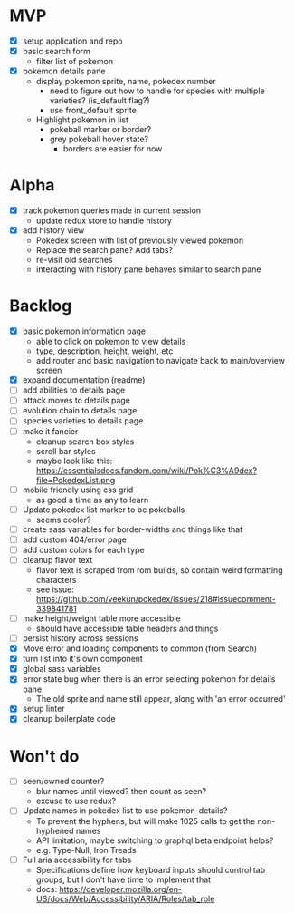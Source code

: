 # MVP

- [x] setup application and repo
- [x] basic search form
  - filter list of pokemon
- [x] pokemon details pane
  - display pokemon sprite, name, pokedex number
    - need to figure out how to handle for species with multiple varieties? (is_default flag?)
    - use front_default sprite
  - Highlight pokemon in list
    - pokeball marker or border?
    - grey pokeball hover state?
      - borders are easier for now

# Alpha

- [x] track pokemon queries made in current session
  - update redux store to handle history
- [x] add history view
  - Pokedex screen with list of previously viewed pokemon
  - Replace the search pane? Add tabs?
  - re-visit old searches
  - interacting with history pane behaves similar to search pane

# Backlog

- [x] basic pokemon information page
  - able to click on pokemon to view details
  - type, description, height, weight, etc
  - add router and basic navigation to navigate back to main/overview screen
- [x] expand documentation (readme)
- [ ] add abilities to details page
- [ ] attack moves to details page
- [ ] evolution chain to details page
- [ ] species varieties to details page
- [ ] make it fancier
  - cleanup search box styles
  - scroll bar styles
  - maybe look like this: https://essentialsdocs.fandom.com/wiki/Pok%C3%A9dex?file=PokedexList.png
- [ ] mobile friendly using css grid
  - as good a time as any to learn
- [ ] Update pokedex list marker to be pokeballs
  - seems cooler?
- [ ] create sass variables for border-widths and things like that
- [ ] add custom 404/error page
- [ ] add custom colors for each type
- [ ] cleanup flavor text
  - flavor text is scraped from rom builds, so contain weird formatting characters
  - see issue: https://github.com/veekun/pokedex/issues/218#issuecomment-339841781
- [ ] make height/weight table more accessible
  - should have accessible table headers and things
- [ ] persist history across sessions
- [x] Move error and loading components to common (from Search)
- [x] turn list into it's own component
- [x] global sass variables
- [x] error state bug when there is an error selecting pokemon for details pane
  - The old sprite and name still appear, along with 'an error occurred'
- [x] setup linter
- [x] cleanup boilerplate code

# Won't do

- [ ] seen/owned counter?
  - blur names until viewed? then count as seen?
  - excuse to use redux?
- [ ] Update names in pokedex list to use pokemon-details?
  - To prevent the hyphens, but will make 1025 calls to get the non-hyphened names
  - API limitation, maybe switching to graphql beta endpoint helps?
  - e.g. Type-Null, Iron Treads
- [ ] Full aria accessibility for tabs
  - Specifications define how keyboard inputs should control tab groups, but I don't have time to implement that
  - docs: https://developer.mozilla.org/en-US/docs/Web/Accessibility/ARIA/Roles/tab_role
